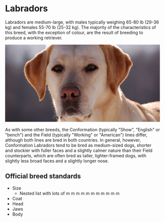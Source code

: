 # Labradors

Labradors are medium-large, with males typically weighing 65-80 lb (29-36 kg) and females 55-70 lb (25-32 kg).
The majority of the characteristics of this breed, with the exception of colour, are the result of breeding to 
produce a working retriever.

![A Labrador](labrador.jpg)

As with some other breeds, the Conformation (typically "Show", "English" or "bench") and 
the Field (typically "Working" or "American") lines differ, although both lines are bred in both countries.
In general, however, Conformation Labradors tend to be bred as medium-sized dogs, shorter and stockier with 
fuller faces and a slightly calmer nature than their Field counterparts, which are often bred as taller, 
lighter-framed dogs, with slightly less broad faces and a slightly longer nose.

## Official breed standards

- Size
  - Nested list with lots of m m m m m m m m m m m 
- Coat
- Head
- Jaws
- Body

